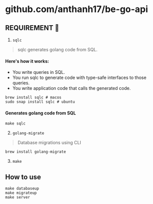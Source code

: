 # github.com/anthanh17/be-go-api

## REQUIREMENT 🙏

1. `sqlc`

> sqlc generates golang code from SQL.

#### Here's how it works:

- You write queries in SQL.
- You run sqlc to generate code with type-safe interfaces to those queries.
- You write application code that calls the generated code.

```
brew install sqlc # macos
sudo snap install sqlc # ubuntu
```

#### Generates golang code from SQL

```
make sqlc
```

2. `golang-migrate`

> Database migrations using CLI

```
brew install golang-migrate
```

3. `make`

## How to use

```
make databaseup
make migrateup
make server
```
